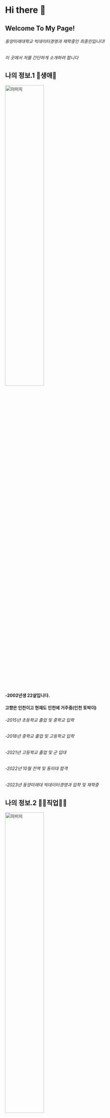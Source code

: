 # Hi there 👋
## Welcome To My Page!
###### 동양미래대학교 빅데이터경영과 재학중인 최종민입니다!
###### 이 곳에서 저를 간단하게 소개하려 합니다


## 나의 정보.1 🤣생애🤣
<img src="https://github.com/finalmin0205/bigdatabusiness_jm/assets/144201052/cc3cfa15-5a62-49fe-8cb7-b39d357660d6" alt="이미지" width="50%">

#### -2002년생 22살입니다.
#### 고향은 인천이고 현재도 인천에 거주중(인천 토박이)
###### -2015년 초등학교 졸업 및 중학교 입학
###### -2018년 중학교 졸업 및 고등학교 입학
###### -2021년 고등학교 졸업 및 군 입대
###### -2022년 10월 전역 및 동미대 합격
###### -2023년 동양미래대 빅데이터경영과 입학 및 재학중



## 나의 정보.2 👩‍💻직업👩‍💻
<img src="https://search.pstatic.net/sunny/?src=https%3A%2F%2Fimage.utoimage.com%2Fpreview%2Fcp992635%2F2023%2F06%2F202306027389_500.jpg&type=sc960_832" alt="이미지" width="50%">

#### -현재 직업은 대학생이고 교내활동으론 홍보대사활동중이며 2024년부터 학과대표 활동도 할 예정입니다.
#### 학교생활에 불편한 부분이 있다면 언제든 이야기해주세요! 여러분이 학교생활에 불편함이 없도록 노력하겠습니다.
#### 저를 믿고 뽑아주셔서 감사합니다😊


## 나의 정보.3 🎶좋아하는 음악🎶
<img src="https://search.pstatic.net/common/?src=http%3A%2F%2Fblogfiles.naver.net%2FMjAxOTA3MTZfNDUg%2FMDAxNTYzMjAzOTkzMjg3.RPhwfYuc1Lnfa0uAjJJdg0Jd6AMmGE-eVLMfWHenbmAg.z3V7BrrBnYsCuPdb9xE-EGz1eOoWxDd5ErcGuSbAoCUg.JPEG.btbd777%2FIMG_20190716_001745.jpg&type=sc960_832" alt="이미지" width="50%"> 

[![한페이지가 될 수 있게 유튜브](https://img.shields.io/badge/한페이지가%20될%20수%20있게%20유튜브-red?style=for-the-badge&logo=youtube)](https://www.youtube.com/watch?v=vnS_jn2uibs)

#### -DAY6의 한 페이지가 될 수 있게
#### 군생활 당시 너무 감명깊게 들었던 노래입니다.
#### 이 노래를 듣고 군생활을 아주 열심히 했던 것 같습니다.

## 나의 정보.4 📞연락수단📞
[![Instagram](https://img.shields.io/badge/Instagram-final_min0205-orange?style=flat&logo=instagram)](https://www.instagram.com/final_min0205/)
[![Email](https://img.shields.io/badge/Email-finalmin0205-blue?style=flat&logo=gmail)](mailto:finalmin0205@dongyang.ac.kr)



## 🏫우리 대학을 소개합니다🏫

[![동양미래대학교 유튜브](https://img.shields.io/badge/YouTube-동양미래대학교-red?style=for-the-badge&logo=youtube)](https://www.youtube.com/@user-gf9ks9zw3j)
[![동양미래대학교 홈페이지](https://img.shields.io/badge/Website-동양미래대학교-blue?style=for-the-badge&logo=web)](https://www.dongyang.ac.kr/dongyang/index.do)
[![동양미래대학교 홈페이지](https://img.shields.io/badge/Website-동양미래대빅데이터경영-blue?style=for-the-badge&logo=web)](https://www.dongyang.ac.kr/sites/dmu_23260/index.do)
[![동양미래대학교 홈페이지](https://img.shields.io/badge/Website-동양미래대인공지능-blue?style=for-the-badge&logo=web)](https://www.dongyang.ac.kr/sites/dmu_23259/index.do)
